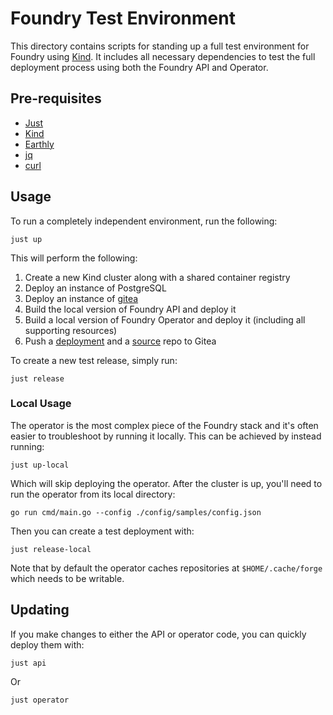 # Foundry Test Environment

This directory contains scripts for standing up a full test environment for Foundry using [Kind](https://kind.sigs.k8s.io/).
It includes all necessary dependencies to test the full deployment process using both the Foundry API and Operator.

## Pre-requisites

- [Just](https://github.com/casey/just)
- [Kind](https://kind.sigs.k8s.io/)
- [Earthly](https://earthly.dev/earthfile)
- [jq](https://jqlang.org/)
- [curl](https://curl.se/)

## Usage

To run a completely independent environment, run the following:

```
just up
```

This will perform the following:

1. Create a new Kind cluster along with a shared container registry
2. Deploy an instance of PostgreSQL
3. Deploy an instance of [gitea](https://about.gitea.com/)
4. Build the local version of Foundry API and deploy it
5. Build a local version of Foundry Operator and deploy it (including all supporting resources)
6. Push a [deployment](./repos/deploy/) and a [source](./repos/source/) repo to Gitea

To create a new test release, simply run:

```
just release
```

### Local Usage

The operator is the most complex piece of the Foundry stack and it's often easier to troubleshoot by running it locally.
This can be achieved by instead running:

```
just up-local
```

Which will skip deploying the operator.
After the cluster is up, you'll need to run the operator from its local directory:

```
go run cmd/main.go --config ./config/samples/config.json
```

Then you can create a test deployment with:

```
just release-local
```

Note that by default the operator caches repositories at `$HOME/.cache/forge` which needs to be writable.

## Updating

If you make changes to either the API or operator code, you can quickly deploy them with:

```
just api
```

Or

```
just operator
```